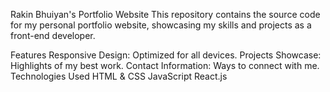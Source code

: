 Rakin Bhuiyan's Portfolio Website
This repository contains the source code for my personal portfolio website, showcasing my skills and projects as a front-end developer.

Features
Responsive Design: Optimized for all devices.
Projects Showcase: Highlights of my best work.
Contact Information: Ways to connect with me.
Technologies Used
HTML & CSS
JavaScript
React.js
